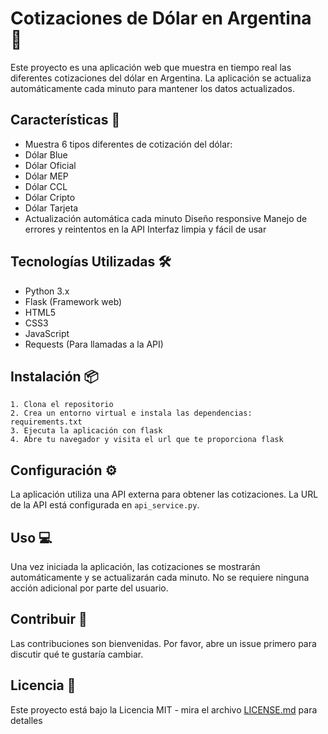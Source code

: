 # Cotizaciones de Dólar en Argentina 💱
Este proyecto es una aplicación web que muestra en tiempo real las diferentes cotizaciones del dólar en Argentina. La aplicación se actualiza automáticamente cada minuto para mantener los datos actualizados.
## Características 🌟
- Muestra 6 tipos diferentes de cotización del dólar:
 - Dólar Blue
 - Dólar Oficial
 - Dólar MEP
 - Dólar CCL
 - Dólar Cripto
 - Dólar Tarjeta
- Actualización automática cada minuto
 Diseño responsive
 Manejo de errores y reintentos en la API
 Interfaz limpia y fácil de usar
## Tecnologías Utilizadas 🛠️
- Python 3.x
- Flask (Framework web)
- HTML5
- CSS3
- JavaScript
- Requests (Para llamadas a la API)
## Instalación 📦
    1. Clona el repositorio
    2. Crea un entorno virtual e instala las dependencias: requirements.txt
    3. Ejecuta la aplicación con flask
    4. Abre tu navegador y visita el url que te proporciona flask

## Configuración ⚙️

La aplicación utiliza una API externa para obtener las cotizaciones. La URL de la API está configurada en `api_service.py`.

## Uso 💻

Una vez iniciada la aplicación, las cotizaciones se mostrarán automáticamente y se actualizarán cada minuto. No se requiere ninguna acción adicional por parte del usuario.

## Contribuir 🤝

Las contribuciones son bienvenidas. Por favor, abre un issue primero para discutir qué te gustaría cambiar.

## Licencia 📄

Este proyecto está bajo la Licencia MIT - mira el archivo [LICENSE.md](LICENSE.md) para detalles
